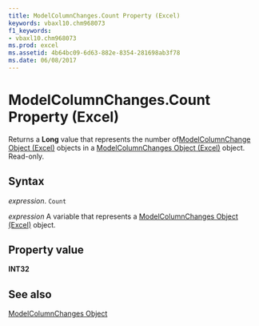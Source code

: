 ```yaml
---
title: ModelColumnChanges.Count Property (Excel)
keywords: vbaxl10.chm968073
f1_keywords:
- vbaxl10.chm968073
ms.prod: excel
ms.assetid: 4b64bc09-6d63-882e-8354-281698ab3f78
ms.date: 06/08/2017
---
```



# ModelColumnChanges.Count Property (Excel)

Returns a  **Long** value that represents the number of[ModelColumnChange Object (Excel)](Excel.modelcolumnchange.md) objects in a [ModelColumnChanges Object (Excel)](Excel.modelcolumnchanges.md) object. Read-only.


## Syntax

 _expression_. `Count`

 _expression_ A variable that represents a [ModelColumnChanges Object (Excel)](Excel.modelcolumnchanges.md) object.


## Property value

 **INT32**


## See also



[ModelColumnChanges Object](Excel.modelcolumnchanges.md)

